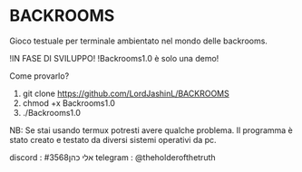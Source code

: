 # BACKROOMS

Gioco testuale per terminale ambientato nel mondo delle backrooms.

!IN FASE DI SVILUPPO!
!Backrooms1.0 è solo una demo!

Come provarlo?

1) git clone https://github.com/LordJashinL/BACKROOMS
2) chmod +x Backrooms1.0
3) ./Backrooms1.0

NB: Se stai usando termux potresti avere qualche problema.
Il programma è stato creato e testato da diversi sistemi operativi da pc.

discord : 
אלי כהן#3568
telegram : @theholderofthetruth
